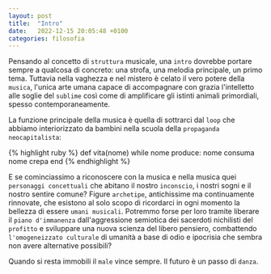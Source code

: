 ```yaml
---
layout: post
title:  "Intro"
date:   2022-12-15 20:05:48 +0100
categories: filosofia
---
```

Pensando al concetto di `struttura` musicale, una `intro` dovrebbe portare sempre a qualcosa di concreto: una strofa, una melodia principale, un primo tema. Tuttavia nella vaghezza e nel mistero è celato il vero potere della `musica`, l'unica arte umana capace di accompagnare con grazia l'intelletto alle soglie del `sublime` così come di amplificare gli istinti animali primordiali, spesso contemporaneamente. 

La funzione principale della musica è quella di sottrarci dal `loop` che abbiamo interiorizzato da bambini nella scuola della `propaganda neocapitalista`:

{% highlight ruby %}
def vita(nome)
  while nome produce:
    nome consuma
  nome crepa
end
{% endhighlight %}

E se cominciassimo a riconoscere con la musica e nella musica quei `personaggi concettuali` che abitano il nostro `inconscio`, i nostri sogni e il nostro sentire comune? Figure `archetipe`, antichissime ma continuamente rinnovate, che esistono al solo scopo di ricordarci in ogni momento la bellezza di essere `umani musicali`. Potremmo forse per loro tramite liberare il `piano d'immanenza` dall'aggressione semiotica dei sacerdoti nichilisti del `profitto` e sviluppare una nuova scienza del libero pensiero, combattendo `l'omogeneizzato culturale` di umanità a base di odio e ipocrisia che sembra non avere alternative possibili?

Quando si resta immobili il `male` vince sempre. Il futuro è un passo di `danza`.
